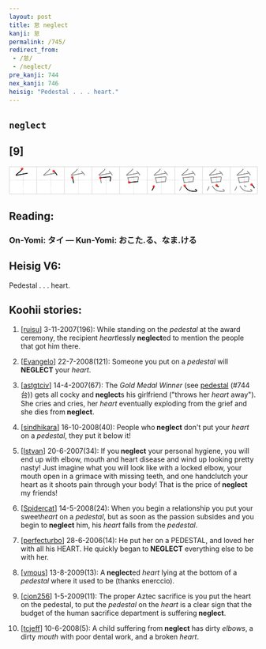 ```yaml
---
layout: post
title: 怠 neglect
kanji: 怠
permalink: /745/
redirect_from:
 - /怠/
 - /neglect/
pre_kanji: 744
nex_kanji: 746
heisig: "Pedestal . . . heart."
---
```


## `neglect`

## [9]

<div class="stroke"><img src="../images/E680A0.png" /></div>

## Reading:

### On-Yomi: タイ &mdash; Kun-Yomi: おこた.る、なま.ける

## Heisig V6:

Pedestal . . . heart.

## Koohii stories:

1) [<a href="http://kanji.koohii.com/profile/ruisu">ruisu</a>] 3-11-2007(196): While standing on the <em>pedestal</em> at the award ceremony, the recipient <em>heart</em>lessly<strong> neglect</strong>ed to mention the people that got him there.

2) [<a href="http://kanji.koohii.com/profile/Evangelo">Evangelo</a>] 22-7-2008(121): Someone you put on a <em>pedestal</em> will<strong> NEGLECT</strong> your <em>heart</em>.

3) [<a href="http://kanji.koohii.com/profile/astgtciv">astgtciv</a>] 14-4-2007(67): The <em>Gold Medal Winner</em> (see <a href="../744">pedestal</a> (#744 台)) gets all cocky and<strong> neglect</strong>s his girlfriend (&quot;throws her <em>heart</em> away&quot;). She cries and cries, her <em>heart</em> eventually exploding from the grief and she dies from<strong> neglect</strong>.

4) [<a href="http://kanji.koohii.com/profile/sindhikara">sindhikara</a>] 16-10-2008(40): People who<strong> neglect</strong> don&#039;t put your <em>heart</em> on a <em>pedestal</em>, they put it below it!

5) [<a href="http://kanji.koohii.com/profile/Istvan">Istvan</a>] 20-6-2007(34): If you<strong> neglect</strong> your personal hygiene, you will end up with elbow, mouth and heart disease and wind up looking pretty nasty! Just imagine what you will look like with a locked elbow, your mouth open in a grimace with missing teeth, and one handclutch your heart as it shoots pain through your body! That is the price of<strong> neglect</strong> my friends!

6) [<a href="http://kanji.koohii.com/profile/Spidercat">Spidercat</a>] 14-5-2008(24): When you begin a relationship you put your sweet<em>heart</em> on a <em>pedestal</em>, but as soon as the passion subsides and you begin to<strong> neglect</strong> him, his <em>heart</em> falls from the <em>pedestal</em>.

7) [<a href="http://kanji.koohii.com/profile/perfecturbo">perfecturbo</a>] 28-6-2006(14): He put her on a PEDESTAL, and loved her with all his HEART. He quickly began to<strong> NEGLECT</strong> everything else to be with her.

8) [<a href="http://kanji.koohii.com/profile/vmous">vmous</a>] 13-8-2009(13): A<strong> neglect</strong>ed <em>heart</em> lying at the bottom of a <em>pedestal</em> where it used to be (thanks enerccio).

9) [<a href="http://kanji.koohii.com/profile/cjon256">cjon256</a>] 1-5-2009(11): The proper Aztec sacrifice is you put the heart on the pedestal, to put the <em>pedestal</em> on the <em>heart</em> is a clear sign that the budget of the human sacrifice department is suffering<strong> neglect</strong>.

10) [<a href="http://kanji.koohii.com/profile/tcjeff">tcjeff</a>] 10-6-2008(5): A child suffering from<strong> neglect</strong> has dirty <em>elbows</em>, a dirty <em>mouth</em> with poor dental work, and a broken <em>heart</em>.
